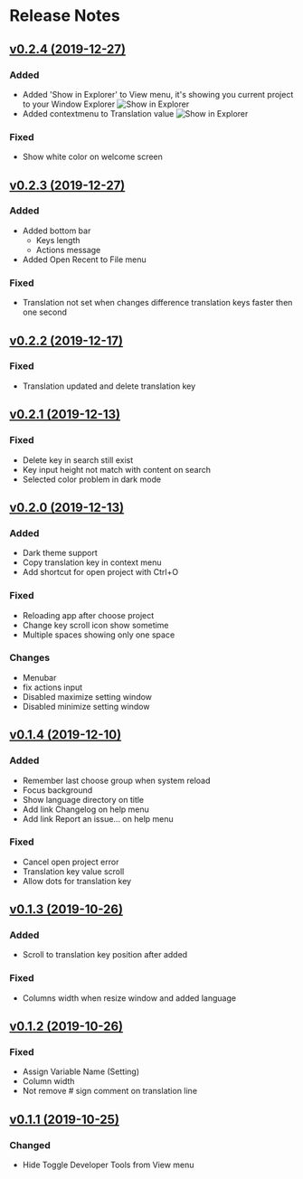 # Release Notes

## [v0.2.4 (2019-12-27)](https://github.com/angkosal/translation-manager/releases/tag/v0.2.4)
### Added
- Added 'Show in Explorer' to View menu, it's showing you current project to your Window Explorer
![Show in Explorer](https://i.ibb.co/MDzpb90/add-show-in-explorer-to-view-menu.png)
- Added contextmenu to Translation value
![Show in Explorer](https://i.ibb.co/NszPbTs/input-context-menu.png)

### Fixed
- Show white color on welcome screen

## [v0.2.3 (2019-12-27)](https://github.com/angkosal/translation-manager/releases/tag/v0.2.3)
### Added
- Added bottom bar
    - Keys length
    - Actions message
- Added Open Recent to File menu

### Fixed
- Translation not set when changes difference translation keys faster then one second

## [v0.2.2 (2019-12-17)](https://github.com/angkosal/translation-manager/releases/tag/v0.2.2)
### Fixed
- Translation updated and delete translation key

## [v0.2.1 (2019-12-13)](https://github.com/angkosal/translation-manager/releases/tag/v0.2.1)
### Fixed
- Delete key in search still exist
- Key input height not match with content on search
- Selected color problem in dark mode

## [v0.2.0 (2019-12-13)](https://github.com/angkosal/translation-manager/releases/tag/v0.2.0)
### Added
- Dark theme support
- Copy translation key in context menu
- Add shortcut for open project with Ctrl+O

### Fixed
- Reloading app after choose project
- Change key scroll icon show sometime
- Multiple spaces showing only one space

### Changes
- Menubar
- fix actions input
- Disabled maximize setting window
- Disabled minimize setting window


## [v0.1.4 (2019-12-10)](https://github.com/angkosal/translation-manager/releases/tag/v0.1.4)
### Added
- Remember last choose group when system reload
- Focus background
- Show language directory on title
- Add link Changelog on help menu
- Add link Report an issue... on help menu
### Fixed
- Cancel open project error
- Translation key value scroll
- Allow dots for translation key

## [v0.1.3 (2019-10-26)](https://github.com/angkosal/translation-manager/releases/tag/v0.1.3)
### Added
- Scroll to translation key position after added
### Fixed
- Columns width when resize window and added language

## [v0.1.2 (2019-10-26)](https://github.com/angkosal/translation-manager/releases/tag/v0.1.2)
### Fixed
- Assign Variable Name (Setting)
- Column width
- Not remove # sign comment on translation line

## [v0.1.1 (2019-10-25)](https://github.com/angkosal/translation-manager/releases/tag/v0.1.1)
### Changed
- Hide Toggle Developer Tools from View menu
